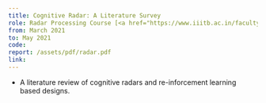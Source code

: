 ```yaml
---
title: Cognitive Radar: A Literature Survey
role: Radar Processing Course [<a href="https://www.iiitb.ac.in/faculty/vinod-veera-reddy">Prof. Vinod V. Reddy</a>]
from: March 2021
to: May 2021
code: 
report: /assets/pdf/radar.pdf
link:
---
```

<ul>
<li>A literature review of cognitive radars and re-inforcement learning based designs.</li>
</ul>